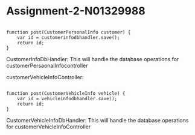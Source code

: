 # Assignment-2-N01329988

```

function post(CustomerPersonalInfo customer) {
    var id = customerinfodbhandler.save();
    return id;
}

```


CustomerInfoDbHandler: This will handle the database operations for customerPersaonalInfocontroller

customerVehicleInfoController:

```

function post(CustomerVehicleInfo vehicle) {
    var id = vehicleinfodbhandler.save();
    return id;
}

```

CustomerVehicleInfoDbHandler: This will handle the database operations for customerVehicleInfoController
